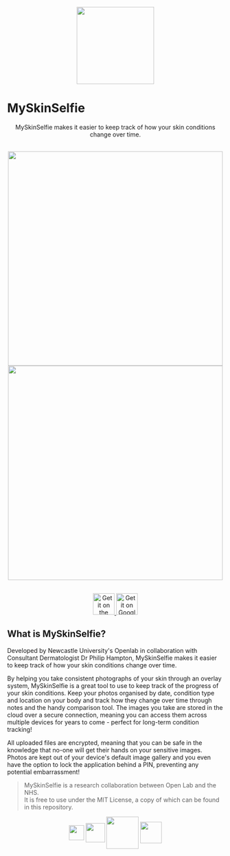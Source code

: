 <p align="center">
	<img src="https://lh3.googleusercontent.com/QBBmQRxfzQnnF0oOaIbgcMebmWC1d4dRBcM9AkMZQ65is6k25Ce5gEsGzxLV89GVRA=s180-rw" width="180" align="center">
</p>

# MySkinSelfie

<p align="center">
	MySkinSelfie makes it easier to keep track of how your skin conditions change over time.
	<br><br>
	<p align="center">
	<img src="https://lh3.googleusercontent.com/p_RwbQnTaCWntAS2aelmRTH4dZWVUIGMveD6ACXLORX1u6HVGVEDzKtJ-38WgcGIqVA=w1922-h1012-rw" height="500" align="center">
	<img src="https://lh3.googleusercontent.com/fT8w-hw_4yVSe3LniuDdFjQveN3WsJbw5ts7Zvjul0nqRk5S1YFZj8w6iUtWs50ZFw=w1922-h1012-rw" height="500" align="center">
</p>

<p align="center">
    <br>
    <a href="https://itunes.apple.com/vc/app/myskinselfie/id1096043432?mt=8">
        <img alt="Get it on the App Store" src="https://ourplace.app/Content/img/icons/appStore.svg" height="50">
    </a>
    <a href="https://play.google.com/store/apps/details?id=skinselfie.droid">
        <img alt="Get it on Google Play" src="https://ourplace.app/Content/img/icons/googlePlayBadge.png" height="50">
    </a>
</p>


## What is MySkinSelfie?
Developed by Newcastle University's Openlab in collaboration with Consultant Dermatologist Dr Philip Hampton, MySkinSelfie makes it easier to keep track of how your skin conditions change over time.

By helping you take consistent photographs of your skin through an overlay system, MySkinSelfie is a great tool to use to keep track of the progress of your skin conditions. Keep your photos organised by date, condition type and location on your body and track how they change over time through notes and the handy comparison tool. The images you take are stored in the cloud over a secure connection, meaning you can access them across multiple devices for years to come - perfect for long-term condition tracking!

All uploaded files are encrypted, meaning that you can be safe in the knowledge that no-one will get their hands on your sensitive images. Photos are kept out of your device's default image gallery and you even have the option to lock the application behind a PIN, preventing any potential embarrassment!

> MySkinSelfie is a research collaboration between Open Lab and the NHS.<br>It is free to use under the MIT License, a copy of which can be found in this repository.

<p align="center">
	<img src="http://www.myskinselfie.com/static/img/NUTH.png" height="35" align="center">
	<img src="http://www.collectionsdivetwmuseums.org.uk/img/logos/ncl-light.jpeg" height="45" align="center">
	<img src="http://indigomultimedia.com/wp-content/uploads/2016/11/dc-dark.svg" height="75" align="center">
	<img src="http://s3.amazonaws.com/libapps/accounts/21667/images/epsrc-lowres.jpg" height="50" align="center">
	
</p>

